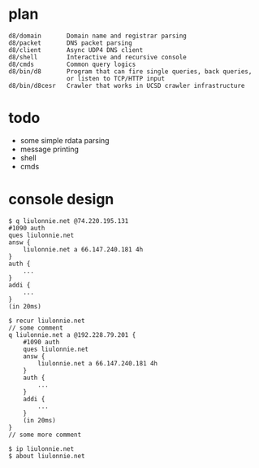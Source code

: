 # plan

    d8/domain       Domain name and registrar parsing
    d8/packet       DNS packet parsing
    d8/client       Async UDP4 DNS client
    d8/shell        Interactive and recursive console
    d8/cmds         Common query logics
    d8/bin/d8       Program that can fire single queries, back queries, 
                    or listen to TCP/HTTP input
    d8/bin/d8cesr   Crawler that works in UCSD crawler infrastructure

# todo

- some simple rdata parsing
- message printing
- shell
- cmds

# console design

    $ q liulonnie.net @74.220.195.131
    #1090 auth
    ques liulonnie.net
    answ {
        liulonnie.net a 66.147.240.181 4h
    }
    auth {
        ...
    }
    addi {
        ...
    }
    (in 20ms)

    $ recur liulonnie.net
    // some comment
    q liulonnie.net a @192.228.79.201 {
        #1090 auth
        ques liulonnie.net
        answ {
            liulonnie.net a 66.147.240.181 4h
        }
        auth {
            ...
        }
        addi {
            ...
        }
        (in 20ms)
    }
    // some more comment

    $ ip liulonnie.net
    $ about liulonnie.net

